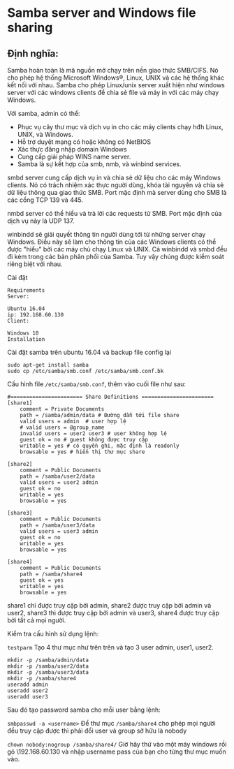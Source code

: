 # Samba server and Windows file sharing
## Định nghĩa:
Samba hoàn toàn là mã nguồn mở chạy trên nền giao thức SMB/CIFS. Nó cho phép hệ thống Microsoft Windows®, Linux, UNIX và các hệ thống khác kết nối với nhau. Samba cho phép Linux/unix server xuất hiện như windows server với các windows clients để chia sẻ file và máy in với các máy chạy Windows.

Với samba, admin có thể:

- Phục vụ cây thư mục và dịch vụ in cho các máy clients chạy hđh Linux, UNIX, và Windows.
- Hỗ trợ duyệt mạng có hoặc không có NetBIOS
- Xác thực đăng nhập domain Windows
- Cung cấp giải pháp WINS name server.
- Samba là sự kết hợp của smb, nmb, và winbind services.

smbd server cung cấp dịch vụ in và chia sẻ dữ liệu cho các máy Windows clients. Nó có trách nhiệm xác thực người dùng, khóa tài nguyên và chia sẻ dữ liệu thông qua giao thức SMB. Port mặc định mà server dùng cho SMB là các cổng TCP 139 và 445.

nmbd server có thể hiểu và trả lời các requests từ SMB. Port mặc định của dịch vụ này là UDP 137.

winbindd sẽ giải quyết thông tin người dùng tới từ những server chạy Windows. Điều này sẽ làm cho thông tin của các Windows clients có thể được "hiểu" bởi các máy chủ chạy Linux và UNIX. Cả winbindd và smbd đều đi kèm trong các bản phân phối của Samba. Tuy vậy chúng được kiểm soát riêng biệt với nhau.

Cài đặt
```
Requirements
Server:

Ubuntu 16.04
ip: 192.168.60.130
Client:

Windows 10
Installation
```
Cài đặt samba trên ubuntu 16.04 và backup file config lại
```
sudo apt-get install samba
sudo cp /etc/samba/smb.conf /etc/samba/smb.conf.bk
```

Cấu hình file `/etc/samba/smb.conf`, thêm vào cuối file như sau:
```
#======================= Share Definitions =======================
[share1]
	comment = Private Documents
	path = /samba/admin/data # Đường dẫn tới file share 
	valid users = admin  # user hợp lệ 
	# valid users = @group_name
	invalid users = user2 user3 # user không hợp lệ 
	guest ok = no # guest không được truy cập 
	writable = yes # có quyền ghi, mặc định là readonly
	browsable = yes # hiển thị thư mục share 

[share2]
	comment = Public Documents
	path = /samba/user2/data
	valid users = user2 admin
	guest ok = no
	writable = yes
	browsable = yes

[share3]
	comment = Public Documents
	path = /samba/user3/data
	valid users = user3 admin
	guest ok = no
	writable = yes
	browsable = yes

[share4]
	comment = Public Documents
	path = /samba/share4
	guest ok = yes
	writable = yes
	browsable = yes
 ```
share1 chỉ được truy cập bởi admin, share2 được truy cập bởi admin và user2, share3 thì được truy cập bởi admin và user3, share4 được truy cập bởi tất cả mọi người.

Kiểm tra cấu hình sử dụng lệnh:

`testparm`
Tạo 4 thư mục như trên trên và tạo 3 user admin, user1, user2.
```
mkdir -p /samba/admin/data
mkdir -p /samba/user2/data	
mkdir -p /samba/user3/data
mkdir -p /samba/share4
useradd admin
useradd user2
useradd user3
```
Sau đó tạo password samba cho mỗi user bằng lệnh:

`smbpasswd -a <username>`
Để thư mục `/samba/share4` cho phép mọi người đều truy cập được thì phải đổi user và group sở hữu là nobody

`chown nobody:nogroup /samba/share4/`
Giờ hãy thử vào một máy windows rồi gõ \\192.168.60.130 và nhập username pass của bạn cho từng thư mục muốn vào.
